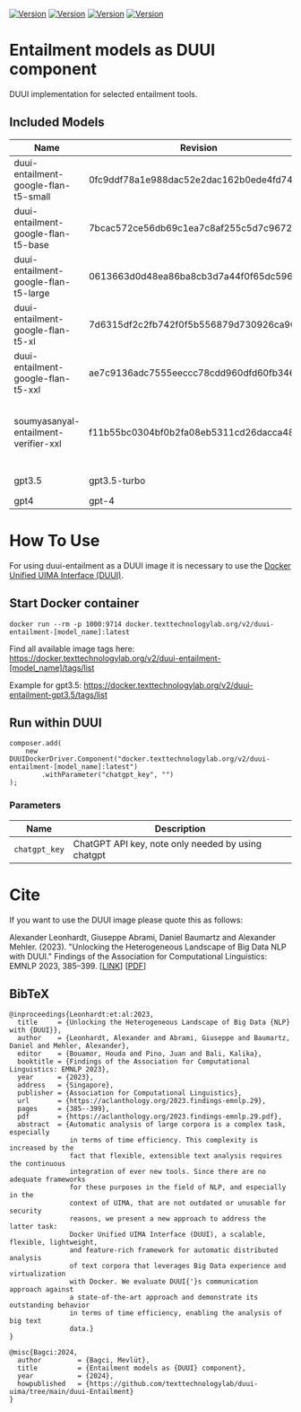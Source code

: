 [![Version](https://img.shields.io/static/v1?label=duui-entailment-google-flan-t5-base&message=0.0.1&color=blue)](https://docker.texttechnologylab.org/v2/duui-entailment-google-flan-t5-base/tags/list)
[![Version](https://img.shields.io/static/v1?label=Python&message=3.10&color=green)]()
[![Version](https://img.shields.io/static/v1?label=Transformers&message=4.38.2color=yellow)]()
[![Version](https://img.shields.io/static/v1?label=Torch&message=2.2.0&color=red)]()

# Entailment models as DUUI component

DUUI implementation for selected entailment tools.

## Included Models

| Name                                 | Revision                                 | URL                                         | Language     | Notice                                                    |
|--------------------------------------|------------------------------------------|---------------------------------------------|--------------|-----------------------------------------------------------|
| duui-entailment-google-flan-t5-small | 0fc9ddf78a1e988dac52e2dac162b0ede4fd74ab | https://huggingface.co/google/flan-t5-small | Multlingual  |                                                           |
| duui-entailment-google-flan-t5-base  | 7bcac572ce56db69c1ea7c8af255c5d7c9672fc2 | https://huggingface.co/google/flan-t5-base  | Multlingual  |                                                           |
| duui-entailment-google-flan-t5-large | 0613663d0d48ea86ba8cb3d7a44f0f65dc596a2a | https://huggingface.co/google/flan-t5-large | Multlingual  |                                                           |
| duui-entailment-google-flan-t5-xl    | 7d6315df2c2fb742f0f5b556879d730926ca9001 | https://huggingface.co/google/flan-t5-xl    | Multlingual  |                                                           |
| duui-entailment-google-flan-t5-xxl   | ae7c9136adc7555eeccc78cdd960dfd60fb346ce  | https://huggingface.co/google/flan-t5-xxl   | Multlingual  |                                                           |
| soumyasanyal-entailment-verifier-xxl | f11b55bc0304bf0b2fa08eb5311cd26dacca482a | https://huggingface.co/soumyasanyal/entailment-verifier-xxl   | EN           | Based Model is Multilingual finetuned data are in English |
| gpt3.5                               | gpt3.5-turbo                             | https://platform.openai.com/                | Multilingual | gpt3.5-turbo                                              |
| gpt4                                 | gpt-4                                    | https://platform.openai.com/                | Multilingual | gpt4                                                      |
# How To Use

For using duui-entailment as a DUUI image it is necessary to use the [Docker Unified UIMA Interface (DUUI)](https://github.com/texttechnologylab/DockerUnifiedUIMAInterface).

## Start Docker container

```
docker run --rm -p 1000:9714 docker.texttechnologylab.org/v2/duui-entailment-[model_name]:latest
```

Find all available image tags here: https://docker.texttechnologylab.org/v2/duui-entailment-[model_name]/tags/list

Example for gpt3.5: https://docker.texttechnologylab.org/v2/duui-entailment-gpt3.5/tags/list

## Run within DUUI

```
composer.add(
    new DUUIDockerDriver.Component("docker.texttechnologylab.org/v2/duui-entailment-[model_name]:latest")
        .withParameter("chatgpt_key", "")
);
```

### Parameters

| Name          | Description |
|---------------|--|
| `chatgpt_key` | ChatGPT API key, note only needed by using chatgpt |

# Cite

If you want to use the DUUI image please quote this as follows:

Alexander Leonhardt, Giuseppe Abrami, Daniel Baumartz and Alexander Mehler. (2023). "Unlocking the Heterogeneous Landscape of Big Data NLP with DUUI." Findings of the Association for Computational Linguistics: EMNLP 2023, 385–399. [[LINK](https://aclanthology.org/2023.findings-emnlp.29)] [[PDF](https://aclanthology.org/2023.findings-emnlp.29.pdf)] 

## BibTeX

```
@inproceedings{Leonhardt:et:al:2023,
  title     = {Unlocking the Heterogeneous Landscape of Big Data {NLP} with {DUUI}},
  author    = {Leonhardt, Alexander and Abrami, Giuseppe and Baumartz, Daniel and Mehler, Alexander},
  editor    = {Bouamor, Houda and Pino, Juan and Bali, Kalika},
  booktitle = {Findings of the Association for Computational Linguistics: EMNLP 2023},
  year      = {2023},
  address   = {Singapore},
  publisher = {Association for Computational Linguistics},
  url       = {https://aclanthology.org/2023.findings-emnlp.29},
  pages     = {385--399},
  pdf       = {https://aclanthology.org/2023.findings-emnlp.29.pdf},
  abstract  = {Automatic analysis of large corpora is a complex task, especially
               in terms of time efficiency. This complexity is increased by the
               fact that flexible, extensible text analysis requires the continuous
               integration of ever new tools. Since there are no adequate frameworks
               for these purposes in the field of NLP, and especially in the
               context of UIMA, that are not outdated or unusable for security
               reasons, we present a new approach to address the latter task:
               Docker Unified UIMA Interface (DUUI), a scalable, flexible, lightweight,
               and feature-rich framework for automatic distributed analysis
               of text corpora that leverages Big Data experience and virtualization
               with Docker. We evaluate DUUI{'}s communication approach against
               a state-of-the-art approach and demonstrate its outstanding behavior
               in terms of time efficiency, enabling the analysis of big text
               data.}
}

@misc{Bagci:2024,
  author         = {Bagci, Mevlüt},
  title          = {Entailment models as {DUUI} component},
  year           = {2024},
  howpublished   = {https://github.com/texttechnologylab/duui-uima/tree/main/duui-Entailment}
}

```
